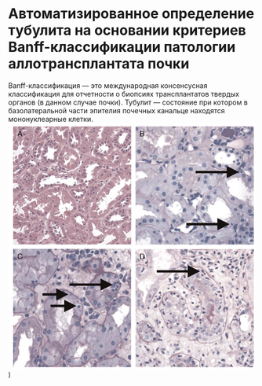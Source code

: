 # Автоматизированное определение тубулита на основании критериев Banff-классификации патологии аллотрансплантата почки

Banff-классификация — это международная консенсусная классификация для отчетности о биопсиях трансплантатов твердых органов (в данном случае почки).
Тубулит —  состояние при котором в базолатеральной части эпителия почечных канальце находятся мононуклеарные клетки.
![Image alt](https://github.com/Rinengen/Segmentations_and_detections_Tubulitis/blob/main/Visualisation/Snapshot_240624182348.png))

